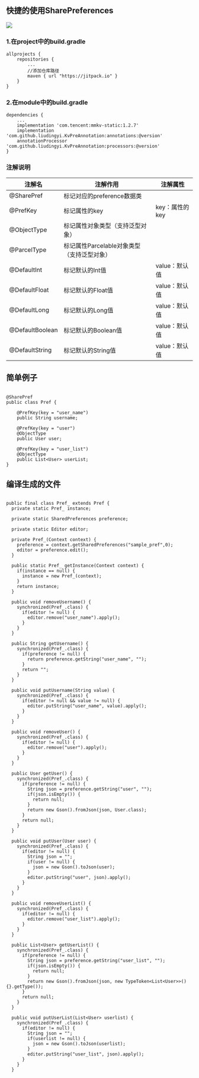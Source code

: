 
## 快捷的使用SharePreferences

[![](https://jitpack.io/v/liudingyi/PrefAnnotation.svg)](https://jitpack.io/#liudingyi/PrefAnnotation)

### 1.在project中的build.gradle

    allprojects {
        repositories {
            ...
            //添加仓库路径
            maven { url "https://jitpack.io" }
        }
    }

### 2.在module中的build.gradle

    dependencies {
        ...
        implementation 'com.tencent:mmkv-static:1.2.7'
        implementation 'com.github.liudingyi.KvPreAnnotation:annotations:@version'
        annotationProcessor 'com.github.liudingyi.KvPreAnnotation:processors:@version'
    }


### 注解说明


注解名| 注解作用 | 注解属性
---|---|---
@SharePref | 标记对应的preference数据类
@PrefKey | 标记属性的key | key：属性的key
@ObjectType | 标记属性对象类型（支持泛型对象）
@ParcelType | 标记属性Parcelable对象类型（支持泛型对象）
@DefaultInt | 标记默认的Int值 | value：默认值
@DefaultFloat | 标记默认的Float值 | value：默认值
@DefaultLong | 标记默认的Long值 | value：默认值
@DefaultBoolean | 标记默认的Boolean值 | value：默认值
@DefaultString | 标记默认的String值 | value：默认值

## 简单例子

```

@SharePref
public class Pref {

    @PrefKey(key = "user_name")
    public String username;

    @PrefKey(key = "user")
    @ObjectType
    public User user;

    @PrefKey(key = "user_list")
    @ObjectType
    public List<User> userList;
}

```

## 编译生成的文件

```

public final class Pref_ extends Pref {
  private static Pref_ instance;

  private static SharedPreferences preference;

  private static Editor editor;

  private Pref_(Context context) {
    preference = context.getSharedPreferences("sample_pref",0);
    editor = preference.edit();
  }

  public static Pref_ getInstance(Context context) {
    if(instance == null) {
      instance = new Pref_(context);
    }
    return instance;
  }

  public void removeUsername() {
    synchronized(Pref_.class) {
      if(editor != null) {
        editor.remove("user_name").apply();
      }
    }
  }

  public String getUsername() {
    synchronized(Pref_.class) {
      if(preference != null) {
        return preference.getString("user_name", "");
      }
      return "";
    }
  }

  public void putUsername(String value) {
    synchronized(Pref_.class) {
      if(editor != null && value != null) {
        editor.putString("user_name", value).apply();
      }
    }
  }

  public void removeUser() {
    synchronized(Pref_.class) {
      if(editor != null) {
        editor.remove("user").apply();
      }
    }
  }

  public User getUser() {
    synchronized(Pref_.class) {
      if(preference != null) {
        String json = preference.getString("user", "");
        if(json.isEmpty()) {
          return null;
        }
        return new Gson().fromJson(json, User.class);
      }
      return null;
    }
  }

  public void putUser(User user) {
    synchronized(Pref_.class) {
      if(editor != null) {
        String json = "";
        if(user != null) {
          json = new Gson().toJson(user);
        }
        editor.putString("user", json).apply();
      }
    }
  }

  public void removeUserList() {
    synchronized(Pref_.class) {
      if(editor != null) {
        editor.remove("user_list").apply();
      }
    }
  }

  public List<User> getUserList() {
    synchronized(Pref_.class) {
      if(preference != null) {
        String json = preference.getString("user_list", "");
        if(json.isEmpty()) {
          return null;
        }
        return new Gson().fromJson(json, new TypeToken<List<User>>() {}.getType());
      }
      return null;
    }
  }

  public void putUserList(List<User> userlist) {
    synchronized(Pref_.class) {
      if(editor != null) {
        String json = "";
        if(userlist != null) {
          json = new Gson().toJson(userlist);
        }
        editor.putString("user_list", json).apply();
      }
    }
  }

```


